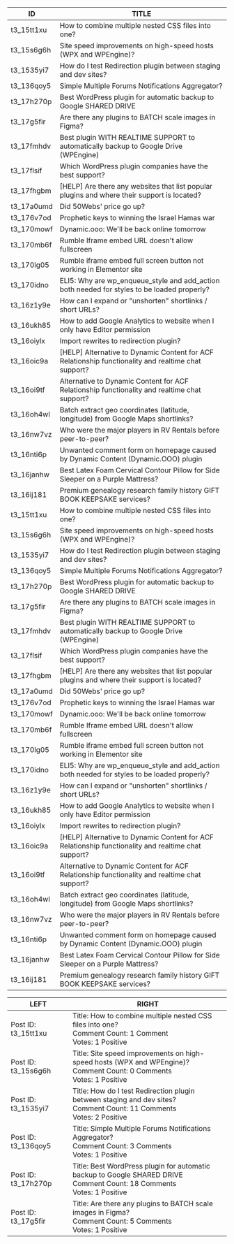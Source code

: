 | ID         | TITLE                                                                                               |
| ---------- | --------------------------------------------------------------------------------------------------- |
| t3_15tt1xu | How to combine multiple nested CSS files into one?                                                  |
| t3_15s6g6h | Site speed improvements on high-speed hosts (WPX and WPEngine)?                                     |
| t3_1535yi7 | How do I test Redirection plugin between staging and dev sites?                                     |
| t3_136qoy5 | Simple Multiple Forums Notifications Aggregator?                                                    |
| t3_17h270p | Best WordPress plugin for automatic backup to Google SHARED DRIVE                                   |
| t3_17g5fir | Are there any plugins to BATCH scale images in Figma?                                               |
| t3_17fmhdv | Best plugin WITH REALTIME SUPPORT to automatically backup to Google Drive (WPEngine)                |
| t3_17flsif | Which WordPress plugin companies have the best support?                                             |
| t3_17fhgbm | [HELP] Are there any websites that list popular plugins and where their support is located?         |
| t3_17a0umd | Did 50Webs' price go up?                                                                            |
| t3_176v7od | Prophetic keys to winning the Israel Hamas war                                                      |
| t3_170mowf | Dynamic.ooo: We'll be back online tomorrow                                                          |
| t3_170mb6f | Rumble Iframe embed URL doesn't allow fullscreen                                                    |
| t3_170lg05 | Rumble iframe embed full screen button not working in Elementor site                                |
| t3_170idno | ELI5: Why are wp_enqueue_style and add_action both needed for styles to be loaded properly?         |
| t3_16z1y9e | How can I expand or "unshorten" shortlinks / short URLs?                                            |
| t3_16ukh85 | How to add Google Analytics to website when I only have Editor permission                           |
| t3_16oiylx | Import rewrites to redirection plugin?                                                              |
| t3_16oic9a | [HELP] Alternative to Dynamic Content for ACF Relationship functionality and realtime chat support? |
| t3_16oi9tf | Alternative to Dynamic Content for ACF Relationship functionality and realtime chat support?        |
| t3_16oh4wl | Batch extract geo coordinates (latitude, longitude) from Google Maps shortlinks?                    |
| t3_16nw7vz | Who were the major players in RV Rentals before peer-to-peer?                                       |
| t3_16nti6p | Unwanted comment form on homepage caused by Dynamic Content (Dynamic.OOO) plugin                    |
| t3_16janhw | Best Latex Foam Cervical Contour Pillow for Side Sleeper on a Purple Mattress?                      |
| t3_16ij181 | Premium genealogy research family history GIFT BOOK KEEPSAKE services?                              |
| t3_15tt1xu | How to combine multiple nested CSS files into one?                                                  |
| t3_15s6g6h | Site speed improvements on high-speed hosts (WPX and WPEngine)?                                     |
| t3_1535yi7 | How do I test Redirection plugin between staging and dev sites?                                     |
| t3_136qoy5 | Simple Multiple Forums Notifications Aggregator?                                                    |
| t3_17h270p | Best WordPress plugin for automatic backup to Google SHARED DRIVE                                   |
| t3_17g5fir | Are there any plugins to BATCH scale images in Figma?                                               |
| t3_17fmhdv | Best plugin WITH REALTIME SUPPORT to automatically backup to Google Drive (WPEngine)                |
| t3_17flsif | Which WordPress plugin companies have the best support?                                             |
| t3_17fhgbm | [HELP] Are there any websites that list popular plugins and where their support is located?         |
| t3_17a0umd | Did 50Webs' price go up?                                                                            |
| t3_176v7od | Prophetic keys to winning the Israel Hamas war                                                      |
| t3_170mowf | Dynamic.ooo: We'll be back online tomorrow                                                          |
| t3_170mb6f | Rumble Iframe embed URL doesn't allow fullscreen                                                    |
| t3_170lg05 | Rumble iframe embed full screen button not working in Elementor site                                |
| t3_170idno | ELI5: Why are wp_enqueue_style and add_action both needed for styles to be loaded properly?         |
| t3_16z1y9e | How can I expand or "unshorten" shortlinks / short URLs?                                            |
| t3_16ukh85 | How to add Google Analytics to website when I only have Editor permission                           |
| t3_16oiylx | Import rewrites to redirection plugin?                                                              |
| t3_16oic9a | [HELP] Alternative to Dynamic Content for ACF Relationship functionality and realtime chat support? |
| t3_16oi9tf | Alternative to Dynamic Content for ACF Relationship functionality and realtime chat support?        |
| t3_16oh4wl | Batch extract geo coordinates (latitude, longitude) from Google Maps shortlinks?                    |
| t3_16nw7vz | Who were the major players in RV Rentals before peer-to-peer?                                       |
| t3_16nti6p | Unwanted comment form on homepage caused by Dynamic Content (Dynamic.OOO) plugin                    |
| t3_16janhw | Best Latex Foam Cervical Contour Pillow for Side Sleeper on a Purple Mattress?                      |
| t3_16ij181 | Premium genealogy research family history GIFT BOOK KEEPSAKE services?                              |


| LEFT                | RIGHT                                                                                                                       |
| ------------------- | --------------------------------------------------------------------------------------------------------------------------- |
| Post ID: t3_15tt1xu | Title: How to combine multiple nested CSS files into one?<br>Comment Count: 1 Comment<br>Votes: 1 Positive                  |
| Post ID: t3_15s6g6h | Title: Site speed improvements on high-speed hosts (WPX and WPEngine)?<br>Comment Count: 0 Comments<br>Votes: 1 Positive    |
| Post ID: t3_1535yi7 | Title: How do I test Redirection plugin between staging and dev sites?<br>Comment Count: 11 Comments<br>Votes: 2 Positive   |
| Post ID: t3_136qoy5 | Title: Simple Multiple Forums Notifications Aggregator?<br>Comment Count: 3 Comments<br>Votes: 1 Positive                   |
| Post ID: t3_17h270p | Title: Best WordPress plugin for automatic backup to Google SHARED DRIVE<br>Comment Count: 18 Comments<br>Votes: 1 Positive |
| Post ID: t3_17g5fir | Title: Are there any plugins to BATCH scale images in Figma?<br>Comment Count: 5 Comments<br>Votes: 1 Positive              |